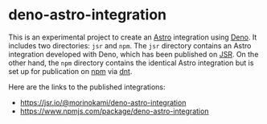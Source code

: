 # deno-astro-integration

This is an experimental project to create an [Astro](https://astro.build/) integration using [Deno](https://deno.com/). It includes two directories: `jsr` and `npm`. The `jsr` directory contains an Astro integration developed with Deno, which has been published on [JSR](https://jsr.io/). On the other hand, the `npm` directory contains the identical Astro integration but is set up for publication on [npm](https://www.npmjs.com/) via [dnt](https://github.com/denoland/dnt).

Here are the links to the published integrations:
- https://jsr.io/@morinokami/deno-astro-integration
- https://www.npmjs.com/package/deno-astro-integration
